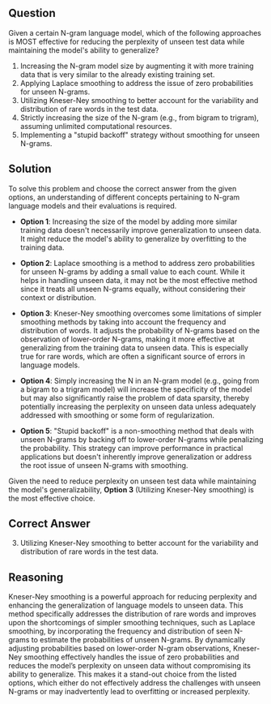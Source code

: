 ## Question
Given a certain N-gram language model, which of the following approaches is MOST effective for reducing the perplexity of unseen test data while maintaining the model's ability to generalize?

1. Increasing the N-gram model size by augmenting it with more training data that is very similar to the already existing training set.
2. Applying Laplace smoothing to address the issue of zero probabilities for unseen N-grams.
3. Utilizing Kneser-Ney smoothing to better account for the variability and distribution of rare words in the test data.
4. Strictly increasing the size of the N-gram (e.g., from bigram to trigram), assuming unlimited computational resources.
5. Implementing a "stupid backoff" strategy without smoothing for unseen N-grams.

## Solution
To solve this problem and choose the correct answer from the given options, an understanding of different concepts pertaining to N-gram language models and their evaluations is required. 

- **Option 1**: Increasing the size of the model by adding more similar training data doesn't necessarily improve generalization to unseen data. It might reduce the model's ability to generalize by overfitting to the training data.

- **Option 2**: Laplace smoothing is a method to address zero probabilities for unseen N-grams by adding a small value to each count. While it helps in handling unseen data, it may not be the most effective method since it treats all unseen N-grams equally, without considering their context or distribution.

- **Option 3**: Kneser-Ney smoothing overcomes some limitations of simpler smoothing methods by taking into account the frequency and distribution of words. It adjusts the probability of N-grams based on the observation of lower-order N-grams, making it more effective at generalizing from the training data to unseen data. This is especially true for rare words, which are often a significant source of errors in language models.

- **Option 4**: Simply increasing the N in an N-gram model (e.g., going from a bigram to a trigram model) will increase the specificity of the model but may also significantly raise the problem of data sparsity, thereby potentially increasing the perplexity on unseen data unless adequately addressed with smoothing or some form of regularization.

- **Option 5**: "Stupid backoff" is a non-smoothing method that deals with unseen N-grams by backing off to lower-order N-grams while penalizing the probability. This strategy can improve performance in practical applications but doesn't inherently improve generalization or address the root issue of unseen N-grams with smoothing.

Given the need to reduce perplexity on unseen test data while maintaining the model's generalizability, **Option 3** (Utilizing Kneser-Ney smoothing) is the most effective choice.

## Correct Answer
3. Utilizing Kneser-Ney smoothing to better account for the variability and distribution of rare words in the test data.

## Reasoning
Kneser-Ney smoothing is a powerful approach for reducing perplexity and enhancing the generalization of language models to unseen data. This method specifically addresses the distribution of rare words and improves upon the shortcomings of simpler smoothing techniques, such as Laplace smoothing, by incorporating the frequency and distribution of seen N-grams to estimate the probabilities of unseen N-grams. By dynamically adjusting probabilities based on lower-order N-gram observations, Kneser-Ney smoothing effectively handles the issue of zero probabilities and reduces the model’s perplexity on unseen data without compromising its ability to generalize. This makes it a stand-out choice from the listed options, which either do not effectively address the challenges with unseen N-grams or may inadvertently lead to overfitting or increased perplexity.